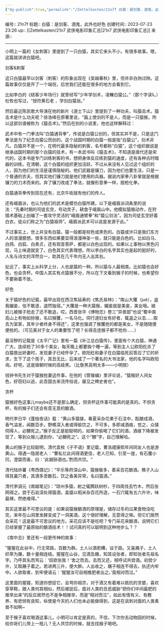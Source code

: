 ```yaml
---
{"dg-publish":true,"permalink":"/Zettelkasten/21n7f 白猿：是剑客、酒鬼，此外也好色/","dgPassFrontmatter":true}
---
```


编号:: 21n7f
标题:: 白猿：是剑客、酒鬼，此外也好色
创建时间:: 2023-07-23 23:26
up:: [[Zettelkasten/21n7 武侠电影印象汇总\|21n7 武侠电影印象汇总]]
来源:: 

---
小明上一篇的《女刺客》里提到了一只白猿，其实它来头不小，有很多故事。嗯，这篇就讲讲白猿吧。

剑客&刺客

这只白猿最早以剑客（刺客）的形象出现在《吴越春秋》里，但并非白驹过隙。这篇故事仅仅是开了一个端倪，后世我们还能在很多的地方会看到它。

比如李白的《结客少年场行》就曾经写“少年学剑术，凌轢白猿公。”（那个字读lì。）杜牧也写过，“授符黄石老 ，学剑白猿翁。”

然后最近陈凯歌大导演在他的新片《道士下山》里提到了一种功夫，叫猿击术。猿击术是什么功夫呢？徐浩峰在原著里说，“画上使剑的不是人，而是一只猿猴，所以这部剑谱被称为《猿击术》。”然后在别的小说里，他也这样解释过：

武术中有一门拳法叫“白猿通背拳”，传说是白猿公创的，但其实并不是，只是这门拳法是为了纪念白猿公而创的。这个战国时期的白猿一般是指“白猿公”，剑术非凡。白猿并不是一个，在明代最多隐秘的刺客，名号都称“白猿”，这个组织据说是继承战国时期的那个白猿的技术，有一本武书叫《猿击术》，不知道是唐代还是宋代的，这本书是专门训练刺客的书，想把身体反应练到猿的速度，还有各种古时暗器的训练。在清朝，这个白猿的组织更加活跃，不过从来没有人见过这个组织的人，因为他们的生活是谨慎隐秘的。他们武器是镰刀，因为他们也要生活，只是一个普通的农夫，但其实他们镰刀就是他们使用的兵器。据说内家拳八卦掌就是根据镰刀的刀术而来的。弃了镰刀改成了拳法，就像形意拳一样，脱枪化拳。

白猿通背拳传到现在还有，北京牛街就有他们的传人。

还有峨眉派，也认为他们的武术是模仿白猿所建。以下是峨眉派词条里的说法：“先秦时期的司徒玄空，号动灵子，耕食于峨眉山中。他模拟猿猴动作，在狩猎术基础上创编了一套攻守灵活的“峨眉通臂拳”和“猿公剑法”。因为司徒玄空好着白衣，徒众们称之为“白猿祖师”。峨眉派武术可以说是发源于此。”

不过事实上，世上并没有白猿，猿一般都是棕色或黑色的。白猿或许只是我们东方人的浪漫臆想。很多东西如果要显得浪漫神圣一些，就只能是白色的。比如白马、白鸽、白狐、白素贞，还有观音菩萨，都是以白色出现的。如果以上事物以黑色闪现，马上味道就变了。白色其实代表理想。所以李白的名字其实也是起的挺好的，人名与诗文的浑然合一，助其在几千年内无人出其右。

扯远了，事实上从科学上分，人也是猿的一种。所以猿与人最相类。比如猿也会好色，也会贪杯。中国人其实有点猿猴不分，所以在下文看到猴子的时候，也希望你不要揪着不放。

好色

关于猿好色的记载，最早出现在西汉焦延寿的《焦氏易林》：“南山大玃（jué），盗我媚妾，怯不敢逐，退然独宿。” 大玃是一种大猿猴，媚妾就是美妾，美女哦。媳妇儿被猴子抢走了还不敢追，哎。西晋张华《博物志》卷三“异兽部”也说“蜀中南高山上有物如狝猴，名曰猴玃，一名马化。伺行道妇女有好者，辄盗之以去……取去为室家，其年少者终身不得还”，这里也强调了猴玃抢的都是美女，不是随随便便抢的。（可见美对于女人的重要性了吧？长得丑连猴子都不抢你……）

最淫秽的记载是《太平广记》里有一篇《补江总白猿传》，里面有个大白猿，神通广大，连续抢了30多个美女，每天晚上都要挨个睡一遍，等到主人公欧阳纥杀了白猿救出娇妻时，发现妻子已经怀孕了。欧阳纥和妻子在白猿临死前答应了它的祈求，生下了这个孩子，其丑无比，后来成了一个著名的大书法家，他的名字叫欧阳询。好吧，这是唐朝时候的高级黑。（比詹黑高明太多——小明按）

钱钟书先生对于猿猴抢妻这件事，在他的《管锥编》里评论说，“猿猴好人间女色，好窃妇以逃，此吾国古来流传俗说，屡见之稗史者也”。

贪杯

猿猴好色这事儿maybe还不是那么确定，但贪杯这件事可能真的是真的。不但贪杯，有的猴子们还会有意无意的酿酒。

明代李日华《蓬栊夜话》载：“黄山多猿猱，春夏采杂花果于石洼中，酝酿成酒，香气溢发，闻数百步。野樵深入者或得偷饮之，不可多，多即减酒痕，觉之，众猱伺得人，必嬲死之。”猴子反正是挺聪明的，如果你偷喝了它们的酒，酒痕下降被发现了，等到众猴儿逮到你，“必嬲死之“。这个”嬲“字，自己理解哈。

黄山的猴子比较聪明，清代袁枚《子不语》里记载，曹洛禋康熙年间同友人也是游黄山，得遇一隐居老人：“曹私忆此间得酒更佳，老人已知，引至一崖，有石覆小凹，澄碧而香，曰：‘此猢狲酒也。’酌而共饮。“

清代陆祚蕃《粤西偶记》：“平乐等府深山中，猿猴极多，善采百花酿酒。樵子入山得其巢穴者，其酒多至数石，饮之香美异常，名曰猿酒。”

清代李调元《南越笔记》：“琼州多猿，射之辄腾跃树杪，于四周伐去竹木，然后张网得之。尝于石岩深处得猿酒，盖猿以稻米杂百花所造，一石穴辄有五六升许，味最辣，然绝难得。”

其实这里最不可思议的是：如果说猿猴酿酒的原理是，储存过冬的瓜果食物没吃完，来年在山洞里发酵变成了一洞美酒，这个很好理解，无意得之嘛。但它们居然会采花！这是最不可思议的地方。采花应该不是吃吧？专门采花来酿酒，说明它们已经掌握了最原始的酿酒技术！！试问真的可以聪明到这种地步么？？

《南中志》里还有一段更传神的故事：

”猩猩在此谷中，行无常路，百数为群。土人以酒若糟，设于路。又喜屩子，土人织草为屩，数十量相连结。猩猩在山谷，见酒及屩，知其设张者，即知张者先祖名字。乃呼其名而骂云：‘奴欲张我！’舍之而去。去而又还，相呼试共尝酒。初尝少许，又取屩子着之。若进两三升，便大醉。人出收之，屩子相连不得去，执还内牢中。人欲取者，到牢便语云：‘猩猩汝可自相推肥者出之。’竟相对而泣。”

这里面的猩猩，知道你想捉它，会骂你祖宗，对于酒又有着难以抵抗的贪婪，喜欢穿草鞋，跟人类何其相似，然后被捉后，面对人类的丑恶威胁“把你们中间最肥的推举出来“的反应居然也不是争相推举，而是“相对而泣”，如此有情有义、有教养、有悲悯有良知，纵使是今天的人们也未必能做得到，这是在讽刺对面的人类禽兽不如啊~

至于猴子喜欢喝酒这事儿，小明可以肯定是真的，不信，下次你去动物园的时候，给你哥们儿带上一瓶儿？无人共饮的时候，就去找猴子喝吧。